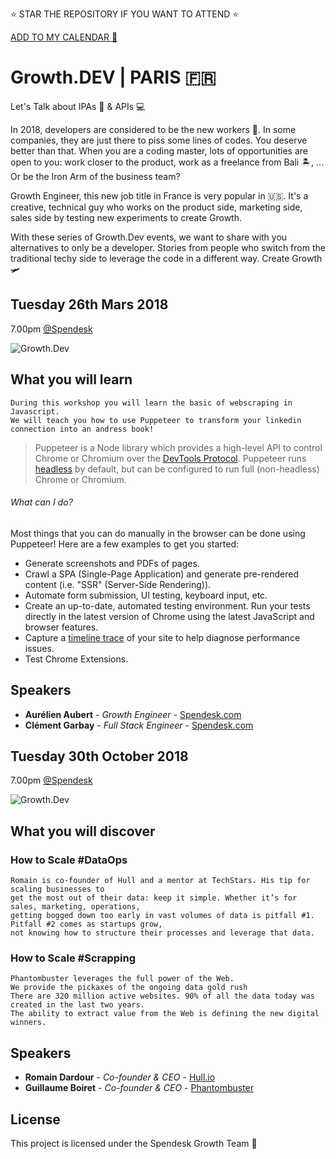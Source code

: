 ⭐️ STAR THE REPOSITORY IF YOU WANT TO ATTEND ⭐️

[ADD TO MY CALENDAR 📅](
http://www.google.com/calendar/event?action=TEMPLATE&dates=20181030T180000Z%2F20181030T210000Z&text=Growth.Dev%20%7C%20%23Paris%20%26%20Spendesk&location=45%20Rue%20de%20Paradis%2C%2075010%20PARIS&details=)

# Growth.DEV | PARIS 🇫🇷

Let's Talk about IPAs 🍻 & APIs 💻


In 2018, developers are considered to be the new workers 👷‍. In some companies, they are just there to piss some lines of codes. You deserve better than that. When you are a coding master, lots of opportunities are open to you: work closer to the product, work as a freelance from Bali 🏝️, ... Or be the Iron Arm of the business team?

Growth Engineer, this new job title in France is very popular in 🇺🇸. It's a creative, technical guy who works on the product side, marketing side, sales side by testing new experiments to create Growth.

With these series of Growth.Dev events, we want to share with you alternatives to only be a developer. Stories from people who switch from the traditional techy side to leverage the code in a different way. Create Growth 🛩


## Tuesday 26th Mars 2018
7.00pm [@Spendesk](https://www.google.fr/maps/place/Spendesk/@48.8752775,2.3475913,17z/data=!3m1!4b1!4m5!3m4!1s0x47e66dde28328977:0xc584517ccc2c3038!8m2!3d48.875274!4d2.34978)

![Growth.Dev](http://image.noelshack.com/fichiers/2018/41/7/1539535972-growt-dev.png)


## What you will learn
```
During this workshop you will learn the basic of webscraping in Javascript. 
We will teach you how to use Puppeteer to transform your linkedin connection into an andress book!
```

> Puppeteer is a Node library which provides a high-level API to control Chrome or Chromium over the [DevTools Protocol](https://chromedevtools.github.io/devtools-protocol/). Puppeteer runs [headless](https://developers.google.com/web/updates/2017/04/headless-chrome) by default, but can be configured to run full (non-headless) Chrome or Chromium.

<!-- [START usecases] -->
###### What can I do?

Most things that you can do manually in the browser can be done using Puppeteer! Here are a few examples to get you started:

* Generate screenshots and PDFs of pages.
* Crawl a SPA (Single-Page Application) and generate pre-rendered content (i.e. "SSR" (Server-Side Rendering)).
* Automate form submission, UI testing, keyboard input, etc.
* Create an up-to-date, automated testing environment. Run your tests directly in the latest version of Chrome using the latest JavaScript and browser features.
* Capture a [timeline trace](https://developers.google.com/web/tools/chrome-devtools/evaluate-performance/reference) of your site to help diagnose performance issues.
* Test Chrome Extensions.
<!-- [END usecases] -->


## Speakers

* **Aurélien Aubert** - *Growth Engineer* - [Spendesk.com](https://www.spendesk.com/)
* **Clément Garbay** - *Full Stack Engineer* - [Spendesk.com](https://www.spendesk.com/)

## Tuesday 30th October 2018
7.00pm [@Spendesk](https://www.google.fr/maps/place/Spendesk/@48.8752775,2.3475913,17z/data=!3m1!4b1!4m5!3m4!1s0x47e66dde28328977:0xc584517ccc2c3038!8m2!3d48.875274!4d2.34978)

![Growth.Dev](http://image.noelshack.com/fichiers/2018/41/7/1539535972-growt-dev.png)


## What you will discover

### How to Scale #DataOps

```
Romain is co-founder of Hull and a mentor at TechStars. His tip for scaling businesses to 
get the most out of their data: keep it simple. Whether it’s for sales, marketing, operations, 
getting bogged down too early in vast volumes of data is pitfall #1. Pitfall #2 comes as startups grow, 
not knowing how to structure their processes and leverage that data.
```

### How to Scale #Scrapping


```
Phantombuster leverages the full power of the Web.
We provide the pickaxes of the ongoing data gold rush 
There are 320 million active websites. 90% of all the data today was created in the last two years.
The ability to extract value from the Web is defining the new digital winners.
```

## Speakers

* **Romain Dardour** - *Co-founder & CEO* - [Hull.io](https://www.hull.io/)
* **Guillaume Boiret** - *Co-founder & CEO* - [Phantombuster](https://phantombuster.com)

## License

This project is licensed under the Spendesk Growth Team 🚀
